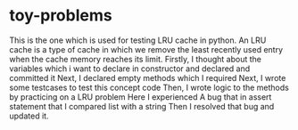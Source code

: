 # toy-problems
This is the one which is used for testing LRU cache in python.
An LRU cache is a type of cache in which we remove the least recently 
used entry when the cache memory reaches its limit.
Firstly, I thought about the variables which i want to declare in constructor and declared and committed it
Next, I declared empty methods which I required
Next, I wrote some testcases to test this concept code
Then, I wrote logic to the methods by practicing on a LRU problem
Here I experienced A bug that in assert statement that I compared list with a string
Then I resolved that bug and updated it. 